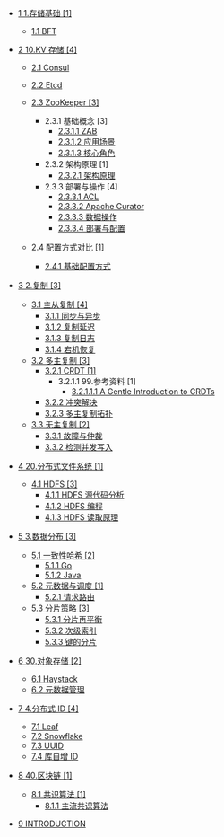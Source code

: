  - [1 1.存储基础 [1]](/1.存储基础/README.md)
    - [1.1 BFT](/1.存储基础/BFT/README.md)
      
  - [2 10.KV 存储 [4]](/10.KV%20存储/README.md)
    - [2.1 Consul](/10.KV%20存储/Consul/README.md)
      
    - [2.2 Etcd](/10.KV%20存储/Etcd/README.md)
      
    - [2.3 ZooKeeper [3]](/10.KV%20存储/ZooKeeper/README.md)
      - 2.3.1 基础概念 [3]
        - [2.3.1.1 ZAB](/10.KV%20存储/ZooKeeper/基础概念/ZAB.md)
        - [2.3.1.2 应用场景](/10.KV%20存储/ZooKeeper/基础概念/应用场景.md)
        - [2.3.1.3 核心角色](/10.KV%20存储/ZooKeeper/基础概念/核心角色.md)
      - 2.3.2 架构原理 [1]
        - [2.3.2.1 架构原理](/10.KV%20存储/ZooKeeper/架构原理/架构原理.md)
      - 2.3.3 部署与操作 [4]
        - [2.3.3.1 ACL](/10.KV%20存储/ZooKeeper/部署与操作/ACL.md)
        - [2.3.3.2 Apache Curator](/10.KV%20存储/ZooKeeper/部署与操作/Apache%20Curator.md)
        - [2.3.3.3 数据操作](/10.KV%20存储/ZooKeeper/部署与操作/数据操作.md)
        - [2.3.3.4 部署与配置](/10.KV%20存储/ZooKeeper/部署与操作/部署与配置.md)
    - 2.4 配置方式对比 [1]
      - [2.4.1 基础配置方式](/10.KV%20存储/配置方式对比/基础配置方式.md)
  - [3 2.复制 [3]](/2.复制/README.md)
    - [3.1 主从复制 [4]](/2.复制/主从复制/README.md)
      - [3.1.1 同步与异步](/2.复制/主从复制/同步与异步.md)
      - [3.1.2 复制延迟](/2.复制/主从复制/复制延迟.md)
      - [3.1.3 复制日志](/2.复制/主从复制/复制日志.md)
      - [3.1.4 宕机恢复](/2.复制/主从复制/宕机恢复.md)
    - [3.2 多主复制 [3]](/2.复制/多主复制/README.md)
      - [3.2.1 CRDT [1]](/2.复制/多主复制/CRDT/README.md)
        - 3.2.1.1 99.参考资料 [1]
          - [3.2.1.1.1 A Gentle Introduction to CRDTs](/2.复制/多主复制/CRDT/99.参考资料/2023-A%20Gentle%20Introduction%20to%20CRDTs.md)
      - [3.2.2 冲突解决](/2.复制/多主复制/冲突解决.md)
      - [3.2.3 多主复制拓扑](/2.复制/多主复制/多主复制拓扑.md)
    - [3.3 无主复制 [2]](/2.复制/无主复制/README.md)
      - [3.3.1 故障与仲裁](/2.复制/无主复制/故障与仲裁.md)
      - [3.3.2 检测并发写入](/2.复制/无主复制/检测并发写入.md)
  - [4 20.分布式文件系统 [1]](/20.分布式文件系统/README.md)
    - [4.1 HDFS [3]](/20.分布式文件系统/HDFS/README.md)
      - [4.1.1 HDFS 源代码分析](/20.分布式文件系统/HDFS/HDFS%20源代码分析.md)
      - [4.1.2 HDFS 编程](/20.分布式文件系统/HDFS/HDFS%20编程.md)
      - [4.1.3 HDFS 读取原理](/20.分布式文件系统/HDFS/HDFS%20读取原理.md)
  - [5 3.数据分布 [3]](/3.数据分布/README.md)
    - [5.1 一致性哈希 [2]](/3.数据分布/一致性哈希/README.md)
      - [5.1.1 Go](/3.数据分布/一致性哈希/Go.md)
      - [5.1.2 Java](/3.数据分布/一致性哈希/Java.md)
    - [5.2 元数据与调度 [1]](/3.数据分布/元数据与调度/README.md)
      - [5.2.1 请求路由](/3.数据分布/元数据与调度/请求路由.md)
    - [5.3 分片策略 [3]](/3.数据分布/分片策略/README.md)
      - [5.3.1 分片再平衡](/3.数据分布/分片策略/分片再平衡.md)
      - [5.3.2 次级索引](/3.数据分布/分片策略/次级索引.md)
      - [5.3.3 键的分片](/3.数据分布/分片策略/键的分片.md)
  - [6 30.对象存储 [2]](/30.对象存储/README.md)
    - [6.1 Haystack](/30.对象存储/Haystack.md)
    - [6.2 元数据管理](/30.对象存储/元数据管理.md)
  - [7 4.分布式 ID [4]](/4.分布式%20ID/README.md)
    - [7.1 Leaf](/4.分布式%20ID/Leaf.md)
    - [7.2 Snowflake](/4.分布式%20ID/Snowflake.md)
    - [7.3 UUID](/4.分布式%20ID/UUID.md)
    - [7.4 库自增 ID](/4.分布式%20ID/库自增%20ID.md)
  - [8 40.区块链 [1]](/40.区块链/README.md)
    - [8.1 共识算法 [1]](/40.区块链/共识算法/README.md)
      - [8.1.1 主流共识算法](/40.区块链/共识算法/主流共识算法.md)
  - [9 INTRODUCTION](/INTRODUCTION.md)
